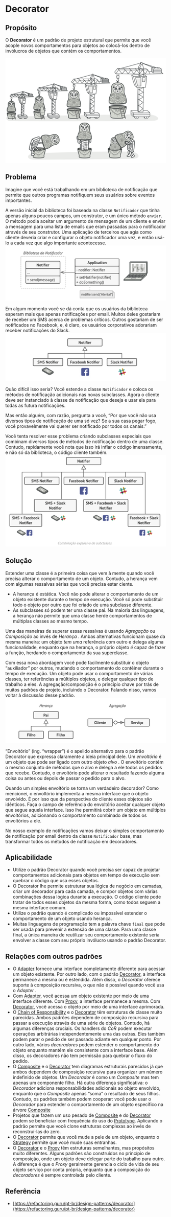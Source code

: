 # Decorator

## Propósito

O **Decorator** é um padrão de projeto estrutural que permite que você acople novos comportamentos para objetos ao colocá-los dentro de invólucros de objetos que contém os comportamentos.

![1745722115271](image/info/1745722115271.png)

## Problema

Imagine que você está trabalhando em um biblioteca de notificação que permite que outros programas notifiquem seus usuários sobre eventos importantes.

A versão inicial da biblioteca foi baseada na classe `Notificador` que tinha apenas alguns poucos campos, um construtor, e um único método `enviar`. O método podia aceitar um argumento de mensagem de um cliente e enviar a mensagem para uma lista de emails que eram passadas para o notificador através de seu construtor. Uma aplicação de terceiros que agia como cliente deveria criar e configurar o objeto notificador uma vez, e então usá-lo a cada vez que algo importante acontecesse.![1745722205891](image/definition/1745722205891.png)

Em algum momento você se dá conta que os usuários da biblioteca esperam mais que apenas notificações por email. Muitos deles gostariam de receber um SMS acerca de problemas críticos. Outros gostariam de ser notificados no Facebook, e, é claro, os usuários corporativos adorariam receber notificações do Slack.![1745722264835](image/definition/1745722264835.png)

Quão difícil isso seria? Você estende a classe `Notificador` e coloca os métodos de notificação adicionais nas novas subclasses. Agora o cliente deve ser instanciado à classe de notificação que deseja e usar ela para todas as futura notificações.

Mas então alguém, com razão, pergunta a você, “Por que você não usa diversos tipos de notificação de uma só vez? Se a sua casa pegar fogo, você provavelmente vai querer ser notificado por todos os canais.”

Você tenta resolver esse problema criando subclasses especiais que combinam diversos tipos de métodos de notificação dentro de uma classe. Contudo, rapidamente você nota que isso irá inflar o código imensamente, e não só da biblioteca, o código cliente também.![1745722318615](image/definition/1745722318615.png)

## Solução

Estender uma classe é a primeira coisa que vem à mente quando você precisa alterar o comportamento de um objeto. Contudo, a herança vem com algumas ressalvas sérias que você precisa estar ciente.

- A herança é estática. Você não pode alterar o comportamento de um objeto existente durante o tempo de execução. Você só pode substituir todo o objeto por outro que foi criado de uma subclasse diferente.
- As subclasses só podem ter uma classe pai. Na maioria das linguagens, a herança não permite que uma classe herde comportamentos de múltiplas classes ao mesmo tempo.

Uma das maneiras de superar essas ressalvas é usando _Agregação_ ou _Composição_ ao invés de _Herança_ . Ambas alternativas funcionam quase da mesma maneira: um objeto _tem uma_ referência com outro e delega alguma funcionalidade, enquanto que na herança, o próprio objeto _é_ capaz de fazer a função, herdando o comportamento da sua superclasse.

Com essa nova abordagem você pode facilmente substituir o objeto “auxiliador” por outros, mudando o comportamento do contêiner durante o tempo de execução. Um objeto pode usar o comportamento de várias classes, ter referências a múltiplos objetos, e delegar qualquer tipo de trabalho a eles. A agregação/composição é o princípio chave por trás de muitos padrões de projeto, incluindo o Decorator. Falando nisso, vamos voltar à discussão desse padrão.![1745722490372](image/definition/1745722490372.png)

“Envoltório” (ing. “wrapper”) é o apelido alternativo para o padrão Decorator que expressa claramente a ideia principal dele. Um _envoltório_ é um objeto que pode ser ligado com outro objeto _alvo_ . O envoltório contém o mesmo conjunto de métodos que o alvo e delega a ele todos os pedidos que recebe. Contudo, o envoltório pode alterar o resultado fazendo alguma coisa ou antes ou depois de passar o pedido para o alvo.

Quando um simples envoltório se torna um verdadeiro decorador? Como mencionei, o envoltório implementa a mesma interface que o objeto envolvido. É por isso que da perspectiva do cliente esses objetos são idênticos. Faça o campo de referência do envoltório aceitar qualquer objeto que segue aquela interface. Isso lhe permitirá cobrir um objeto em múltiplos envoltórios, adicionando o comportamento combinado de todos os envoltórios a ele.

No nosso exemplo de notificações vamos deixar o simples comportamento de notificação por email dentro da classe `Notificador` base, mas transformar todos os métodos de notificação em decoradores.

## Aplicabilidade

- Utilize o padrão Decorator quando você precisa ser capaz de projetar comportamentos adicionais para objetos em tempo de execução sem quebrar o código que usa esses objetos.
- O Decorator lhe permite estruturar sua lógica de negócio em camadas, criar um decorador para cada camada, e compor objetos com várias combinações dessa lógica durante a execução. O código cliente pode tratar de todos esses objetos da mesma forma, como todos seguem a mesma interface comum.
- Utilize o padrão quando é complicado ou impossível estender o comportamento de um objeto usando herança.
- Muitas linguagens de programação tem a palavra chave `final` que pode ser usada para prevenir a extensão de uma classe. Para uma classe final, a única maneira de reutilizar seu comportamento existente seria envolver a classe com seu próprio invólucro usando o padrão Decorator.

## Relações com outros padrões

- O [Adapter](https://refactoring.guru/pt-br/design-patterns/adapter) fornece uma interface completamente diferente para acessar um objeto existente. Por outro lado, com o padrão [Decorator](https://refactoring.guru/pt-br/design-patterns/decorator), a interface permanece a mesma ou é estendida. Além disso, o _Decorator_ oferece suporte à composição recursiva, o que não é possível quando você usa o _Adapter_ .
- Com [Adapter](https://refactoring.guru/pt-br/design-patterns/adapter), você acessa um objeto existente por meio de uma interface diferente. Com [Proxy](https://refactoring.guru/pt-br/design-patterns/proxy), a interface permanece a mesma. Com [Decorator](https://refactoring.guru/pt-br/design-patterns/decorator), você acessa o objeto por meio de uma interface aprimorada.
- O [Chain of Responsibility](https://refactoring.guru/pt-br/design-patterns/chain-of-responsibility) e o [Decorator](https://refactoring.guru/pt-br/design-patterns/decorator) têm estruturas de classe muito parecidas. Ambos padrões dependem de composição recursiva para passar a execução através de uma série de objetos. Contudo, há algumas diferenças cruciais.
  Os handlers do _CoR_ podem executar operações arbitrárias independentemente uma das outras. Eles também podem parar o pedido de ser passado adiante em qualquer ponto. Por outro lado, vários _decoradores_ podem estender o comportamento do objeto enquanto mantém ele consistente com a interface base. Além disso, os decoradores não tem permissão para quebrar o fluxo do pedido.
- O [Composite](https://refactoring.guru/pt-br/design-patterns/composite) e o [Decorator](https://refactoring.guru/pt-br/design-patterns/decorator) tem diagramas estruturais parecidos já que ambos dependem de composição recursiva para organizar um número indefinido de objetos.
  Um _Decorador_ é como um _Composite_ mas tem apenas um componente filho. Há outra diferença significativa: o _Decorador_ adiciona responsabilidades adicionais ao objeto envolvido, enquanto que o _Composite_ apenas “soma” o resultado de seus filhos.
  Contudo, os padrões também podem cooperar: você pode usar o _Decorador_ para estender o comportamento de um objeto específico na árvore [Composite](https://refactoring.guru/pt-br/design-patterns/composite)
- Projetos que fazem um uso pesado de [Composite](https://refactoring.guru/pt-br/design-patterns/composite) e do [Decorator](https://refactoring.guru/pt-br/design-patterns/decorator) podem se beneficiar com frequência do uso do [Prototype](https://refactoring.guru/pt-br/design-patterns/prototype). Aplicando o padrão permite que você clone estruturas complexas ao invés de reconstruí-las do zero.
- O [Decorator](https://refactoring.guru/pt-br/design-patterns/decorator) permite que você mude a pele de um objeto, enquanto o [Strategy](https://refactoring.guru/pt-br/design-patterns/strategy) permite que você mude suas entranhas.
- O [Decorator](https://refactoring.guru/pt-br/design-patterns/decorator) e o [Proxy](https://refactoring.guru/pt-br/design-patterns/proxy) têm estruturas semelhantes, mas propósitos muito diferentes. Alguns padrões são construídos no princípio de composição, onde um objeto deve delegar parte do trabalho para outro. A diferença é que o _Proxy_ geralmente gerencia o ciclo de vida de seu objeto serviço por conta própria, enquanto que a composição do _decoradores_ é sempre controlada pelo cliente.

## Referência

- [https://refactoring.guru/pt-br/design-patterns/decorator](https://refactoring.guru/pt-br/design-patterns/decorator)
